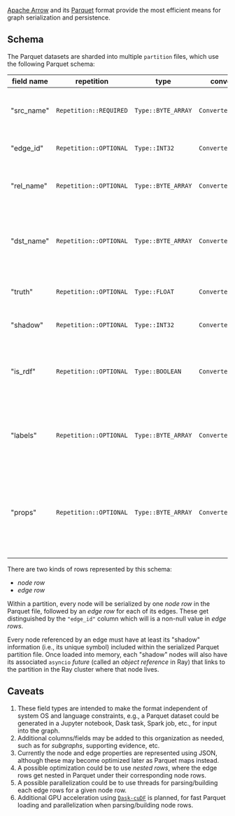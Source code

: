 [Apache Arrow](https://arrow.apache.org/docs/index.html) 
and its [Parquet](https://arrow.apache.org/docs/cpp/parquet.html) format
provide the most efficient means for graph serialization and persistence.

## Schema

The Parquet datasets are sharded into multiple `partition` files, which use the following Parquet schema:

| field name | repetition | type | converted type | purpose |
| -- | -- | -- | -- | -- |
| "src_name" | `Repetition::REQUIRED` | `Type::BYTE_ARRAY` | `ConvertedType::UTF8` | unique symbol for a source node (subject) |
| "edge_id" | `Repetition::OPTIONAL` | `Type::INT32` | `ConvertedType::INT_32` | integer identifier for an edge |
| "rel_name" | `Repetition::OPTIONAL` | `Type::BYTE_ARRAY` | `ConvertedType::UTF8` | optional relation symbol for an edge (predicate) |
| "dst_name" | `Repetition::OPTIONAL` | `Type::BYTE_ARRAY` | `ConvertedType::UTF8` | optional unique symbol for a destination node (object) |
| "truth" | `Repetition::OPTIONAL` | `Type::FLOAT` | `ConvertedType::NONE` | "truth" value for a source node |
| "shadow" | `Repetition::OPTIONAL` | `Type::INT32` | `ConvertedType::INT_32` | shadow index; `-1` for local node |
| "is_rdf" | `Repetition::OPTIONAL` | `Type::BOOLEAN` | `ConvertedType::NONE` | boolean flag, true if source node was created through W3C stack |
| "labels" |  `Repetition::OPTIONAL` | `Type::BYTE_ARRAY` | `ConvertedType::UTF8` | source node labels, represented as a comma-delimited string |
| "props" | `Repetition::OPTIONAL` | `Type::BYTE_ARRAY` | `ConvertedType::UTF8` | properties, either for source nodes or edges, represented as a JSON string of key/value pairs |

There are two kinds of rows represented by this schema:

  - _node row_
  - _edge row_

Within a partition, every node will be serialized by one _node row_ in the Parquet file, followed by an _edge row_ for each of its edges.
These get distinguished by the `"edge_id"` column which will is a non-null value in _edge rows_.

Every node referenced by an edge must have at least its "shadow" information (i.e., its unique symbol) included within the serialized Parquet partition file.
Once loaded into memory, each "shadow" nodes will also have its associated `asyncio` _future_ (called an _object reference_ in Ray) that links to the partition in the Ray cluster where that node lives.


## Caveats

1. These field types are intended to make the format independent of system OS and language constraints, e.g., a Parquet dataset could be generated in a Jupyter notebook, Dask task, Spark job, etc., for input into the graph.
1. Additional columns/fields may be added to this organization as needed, such as for _subgraphs_, supporting evidence, etc.
1. Currently the node and edge properties are represented using JSON, although these may become optimized later as Parquet maps instead.
1. A possible optimization could be to use _nested rows_, where the edge rows get nested in Parquet under their corresponding node rows.
1. A possible parallelization could be to use threads for parsing/building each edge rows for a given node row.
1. Additional GPU acceleration using [`Dask-cuDF`](https://docs.rapids.ai/api/cudf/stable/10min.html) is planned, for fast Parquet loading and parallelization when parsing/building node rows.
